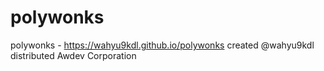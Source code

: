 # polywonks
polywonks - https://wahyu9kdl.github.io/polywonks created @wahyu9kdl distributed Awdev Corporation
